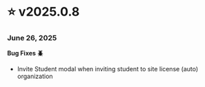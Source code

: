 # ⭐ v2025.0.8

### June 26, 2025

**Bug Fixes 🪲**

* Invite Student modal when inviting student to site license (auto) organization
